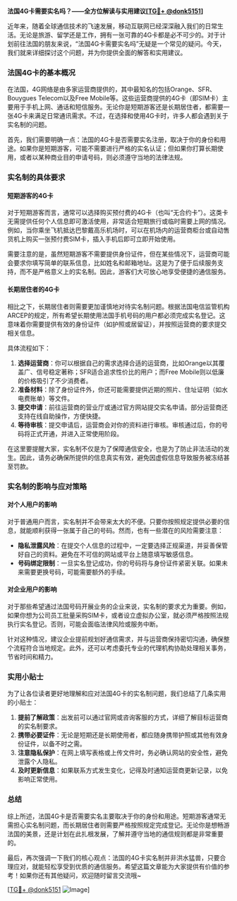 **法国4G卡需要实名吗？——全方位解读与实用建议[[TG💪+ @donk5151](https://t.me/s/donk5151)]**

近年来，随着全球通信技术的飞速发展，移动互联网已经深深融入我们的日常生活。无论是旅游、留学还是工作，拥有一张可靠的4G卡都是必不可少的。对于计划前往法国的朋友来说，“法国4G卡需要实名吗”无疑是一个常见的疑问。今天，我们就来详细探讨这个问题，并为你提供全面的解答和实用建议。

### 法国4G卡的基本概况

在法国，4G网络是由多家运营商提供的，其中最知名的包括Orange、SFR、Bouygues Telecom以及Free Mobile等。这些运营商提供的4G卡（即SIM卡）主要用于手机上网、通话和短信服务。无论你是短期游客还是长期居住者，都需要一张4G卡来满足日常通讯需求。不过，在选择和使用4G卡时，许多人都会遇到关于实名制的问题。

首先，我们需要明确一点：法国的4G卡是否需要实名注册，取决于你的身份和用途。如果你是短期游客，可能不需要进行严格的实名认证；但如果你打算长期使用，或者以某种商业目的申请号码，则必须遵守当地的法律法规。

### 实名制的具体要求

#### 短期游客的4G卡
对于短期游客而言，通常可以选择购买预付费的4G卡（也叫“无合约卡”）。这类卡无需提供任何个人信息即可激活使用，非常适合短期旅行或临时需要上网的情况。例如，当你乘坐飞机抵达巴黎戴高乐机场时，可以在机场内的运营商柜台或自动售货机上购买一张预付费SIM卡，插入手机后即可立即开始使用。

需要注意的是，虽然短期游客不需要提供身份证件，但在某些情况下，运营商可能会要求你填写简单的联系信息，比如姓名和邮箱地址。这是为了便于后续服务支持，而不是严格意义上的实名制。因此，游客们大可放心地享受便捷的通信服务。

#### 长期居住者的4G卡
相比之下，长期居住者则需要更加谨慎地对待实名制问题。根据法国电信监管机构ARCEP的规定，所有希望长期使用法国手机号码的用户都必须完成实名登记。这意味着你需要提供有效的身份证件（如护照或居留证），并按照运营商的要求提交相关信息。

具体流程如下：
1. **选择运营商**：你可以根据自己的需求选择合适的运营商，比如Orange以其覆盖广、信号稳定著称；SFR适合追求性价比的用户；而Free Mobile则以低廉的价格吸引了不少消费者。
2. **准备材料**：除了身份证件外，你还可能需要提供近期的照片、住址证明（如水电费账单）等文件。
3. **提交申请**：前往运营商的营业厅或通过官方网站提交实名申请。部分运营商还支持在线自助操作，方便快捷。
4. **等待审核**：提交申请后，运营商会对你的资料进行审核。审核通过后，你的号码将正式开通，并进入正常使用阶段。

在这里要提醒大家，实名制不仅是为了保障通信安全，也是为了防止非法活动的发生。因此，请务必确保所提供的信息真实有效，避免因虚假信息导致服务被冻结甚至罚款。

### 实名制的影响与应对策略

#### 对个人用户的影响
对于普通用户而言，实名制并不会带来太大的不便。只要你按照规定提供必要的信息，就能顺利获得一张属于自己的号码。然而，也有一些潜在的风险需要注意：

- **隐私泄露风险**：在提交个人信息的过程中，一定要选择正规渠道，并妥善保管好自己的资料。避免在不可信的网站或平台上随意填写敏感信息。
- **号码绑定限制**：一旦实名登记成功，你的号码将与身份证件紧密关联。如果未来需要更换号码，可能需要额外的手续。

#### 对企业用户的影响
对于那些希望通过法国号码开展业务的企业来说，实名制的要求尤为重要。例如，如果你想为公司员工批量采购SIM卡，或者设立虚拟办公室，就必须严格按照法规执行实名登记。否则，可能会面临法律风险或服务中断。

针对这种情况，建议企业提前规划好通信需求，并与运营商保持密切沟通，确保整个流程符合当地规定。此外，还可以考虑委托专业的代理机构协助处理相关事务，节省时间和精力。

### 实用小贴士

为了让各位读者更好地理解和应对法国4G卡的实名制问题，我们总结了几条实用的小贴士：

1. **提前了解政策**：出发前可以通过官网或咨询客服的方式，详细了解目标运营商的实名制要求。
2. **携带必要证件**：无论是短期还是长期使用者，都应随身携带护照或其他有效身份证件，以备不时之需。
3. **注意隐私保护**：在网上填写表格或上传文件时，务必确认网站的安全性，避免泄露个人隐私。
4. **及时更新信息**：如果联系方式发生变化，记得及时通知运营商更新记录，以免影响正常使用。

### 总结

综上所述，法国4G卡是否需要实名主要取决于你的身份和用途。短期游客通常无需担心实名制问题，而长期居住者则需要严格按照规定完成登记。无论你是想畅游法国的美景，还是计划在此扎根发展，了解并遵守当地的通信规则都是非常重要的。

最后，再次强调一下我们的核心观点：法国的4G卡实名制并非洪水猛兽，只要合理应对，就能轻松享受到优质的通信服务。希望这篇文章能为大家提供有价值的参考！如果你还有其他疑问，欢迎随时留言交流哦~

[[TG💪+ @donk5151](https://t.me/s/donk5151) ![Image](https://i.postimg.cc/rwNCRYN7/Snipaste-2025-04-30-17-27-05.png)]